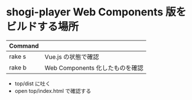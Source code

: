 # shogi-player Web Components 版をビルドする場所

| Command |                                 |
|---------|---------------------------------|
| rake s  | Vue.js の状態で確認             |
| rake b  | Web Components 化したものを確認 |

* top/dist に吐く
* open top/index.html で確認する
